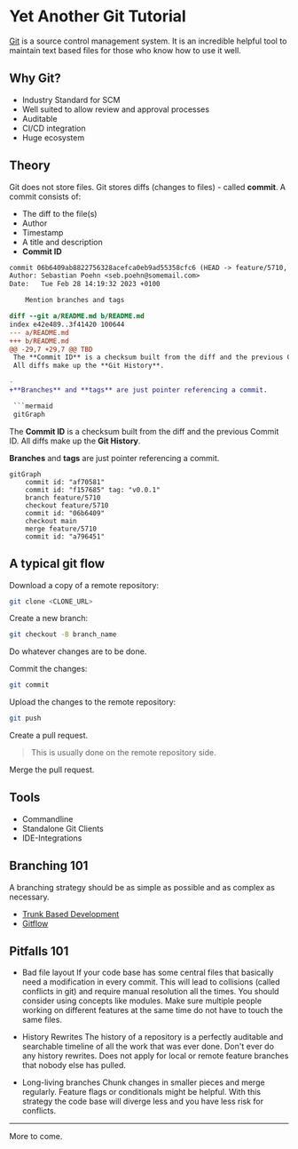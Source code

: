 # Yet Another Git Tutorial

[Git](https://git-scm.com/) is a source control management system.
It is an incredible helpful tool to maintain text based files for those who know how to use it well.

## Why Git?

* Industry Standard for SCM
* Well suited to allow review and approval processes
* Auditable
* CI/CD integration
* Huge ecosystem

## Theory

Git does not store files.
Git stores diffs (changes to files) - called **commit**.
A commit consists of:
* The diff to the file(s)
* Author
* Timestamp
* A title and description
* **Commit ID**

```diff
commit 06b6409ab8822756328acefca0eb9ad55358cfc6 (HEAD -> feature/5710, origin/feature/5710)
Author: Sebastian Poehn <seb.poehn@somemail.com>
Date:   Tue Feb 28 14:19:32 2023 +0100

    Mention branches and tags

diff --git a/README.md b/README.md
index e42e489..3f41420 100644
--- a/README.md
+++ b/README.md
@@ -29,7 +29,7 @@ TBD
 The **Commit ID** is a checksum built from the diff and the previous Commit ID.
 All diffs make up the **Git History**.

-
+**Branches** and **tags** are just pointer referencing a commit.

 ```mermaid
 gitGraph
```

The **Commit ID** is a checksum built from the diff and the previous Commit ID.
All diffs make up the **Git History**.

**Branches** and **tags** are just pointer referencing a commit.

```mermaid
gitGraph
    commit id: "af70581"
    commit id: "f157685" tag: "v0.0.1"
    branch feature/5710
    checkout feature/5710
    commit id: "06b6409"
    checkout main
    merge feature/5710
    commit id: "a796451"
```

## A typical git flow

Download a copy of a remote repository:
```bash
git clone <CLONE_URL>
```

Create a new branch:
```bash
git checkout -B branch_name
```

Do whatever changes are to be done.

Commit the changes:
```bash
git commit
```

Upload the changes to the remote repository:
```bash
git push
```

Create a pull request.
> This is usually done on the remote repository side.

Merge the pull request.

## Tools

* Commandline
* Standalone Git Clients
* IDE-Integrations

## Branching 101

A branching strategy should be as simple as possible and as complex as necessary.
* [Trunk Based Development](https://trunkbaseddevelopment.com/#one-line-summary)
* [Gitflow](https://www.atlassian.com/git/tutorials/comparing-workflows/gitflow-workflow)

## Pitfalls 101
* Bad file layout
If your code base has some central files that basically need a modification in every commit.
This will lead to collisions (called conflicts in git) and require manual resolution all the times.
You should consider using concepts like modules.
Make sure multiple people working on different features at the same time do not have to touch the same files.

* History Rewrites
The history of a repository is a perfectly auditable and searchable timeline of all the work that was ever done.
Don't ever do any history rewrites.
Does not apply for local or remote feature branches that nobody else has pulled.

* Long-living branches
Chunk changes in smaller pieces and merge regularly.
Feature flags or conditionals might be helpful.
With this strategy the code base will diverge less and you have less risk for conflicts.

---

More to come.
